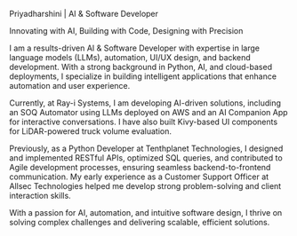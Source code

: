Priyadharshini | AI & Software Developer

Innovating with AI, Building with Code, Designing with Precision

I am a results-driven AI & Software Developer with expertise in large language models (LLMs), automation, UI/UX design, and backend development. With a strong background in Python, AI, and cloud-based deployments, I specialize in building intelligent applications that enhance automation and user experience.

Currently, at Ray-i Systems, I am developing AI-driven solutions, including an SOQ Automator using LLMs deployed on AWS and an AI Companion App for interactive conversations. I have also built Kivy-based UI components for LiDAR-powered truck volume evaluation.

Previously, as a Python Developer at Tenthplanet Technologies, I designed and implemented RESTful APIs, optimized SQL queries, and contributed to Agile development processes, ensuring seamless backend-to-frontend communication. My early experience as a Customer Support Officer at Allsec Technologies helped me develop strong problem-solving and client interaction skills.

With a passion for AI, automation, and intuitive software design, I thrive on solving complex challenges and delivering scalable, efficient solutions.